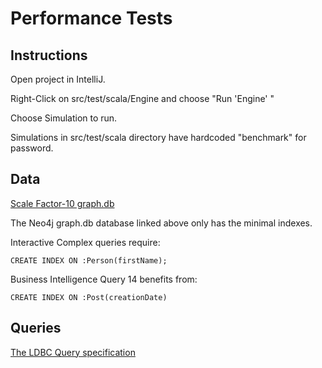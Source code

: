 # Performance Tests

Instructions
------------ 

Open project in IntelliJ.

Right-Click on src/test/scala/Engine and choose "Run 'Engine' "

Choose Simulation to run.

Simulations in src/test/scala directory have hardcoded "benchmark" for password. 

Data
----


[Scale Factor-10 graph.db](https://www.dropbox.com/s/n9io553w70c756n/graph.db.zip?dl=0)

The Neo4j graph.db database linked above only has the minimal indexes.

Interactive Complex queries require:

    CREATE INDEX ON :Person(firstName);

Business Intelligence Query 14 benefits from:

    CREATE INDEX ON :Post(creationDate)


Queries
-------

[The LDBC Query specification](https://github.com/ldbc/ldbc_snb_docs/tree/master/query-specifications)

